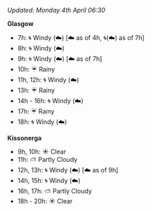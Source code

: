 *Updated: Monday 4th April 06:30*

**Glasgow**

* 7h: :cyclone: Windy (:cloud:) [:cloud: as of 4h, :cyclone:(:cloud:) as of 7h]
* 8h: :cyclone: Windy (:cloud:)
* 9h: :cyclone: Windy (:cloud:) [:cloud: as of 7h]
* 10h: :umbrella: Rainy
* 11h, 12h: :cyclone: Windy (:cloud:)
* 13h: :umbrella: Rainy
* 14h - 16h: :cyclone: Windy (:cloud:)
* 17h: :umbrella: Rainy
* 18h: :cyclone: Windy (:cloud:)

**Kissonerga**

* 9h, 10h: :sunny: Clear
* 11h: :partly_sunny: Partly Cloudy
* 12h, 13h: :cyclone: Windy (:cloud:) [:cloud: as of 9h]
* 14h, 15h: :cyclone: Windy (:cloud:)
* 16h, 17h: :partly_sunny: Partly Cloudy
* 18h - 20h: :sunny: Clear
